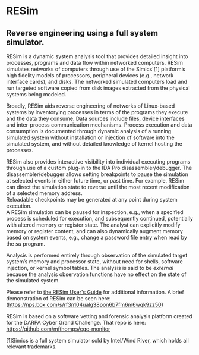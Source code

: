 # RESim
## Reverse engineering using a full system simulator.

RESim is a dynamic system analysis tool that provides detailed insight into processes, programs and data flow within networked computers.  RESim simulates networks of computers through use of the Simics'[1] 
platform’s high fidelity models of processors, peripheral devices (e.g., network interface cards), and disks.  The networked simulated computers load and run targeted software copied from disk images extracted from the physical systems being modeled.

Broadly, RESim aids reverse engineering of networks of Linux-based systems by inventorying processes in terms of the programs they execute and the data they consume.  Data sources include files, device interfaces and inter-process communication mechanisms.   Process execution and data consumption is documented through dynamic analysis of a running simulated system without installation or injection of software into the simulated system, and without detailed knowledge of kernel hosting the processes.

RESim also provides interactive visibility into individual executing programs through use of a 
custom plug-in to the IDA Pro disassembler/debugger.  The disassembler/debugger
allows setting breakpoints to pause the simulation at selected events in either future time, or past time.  For 
example, RESim can direct the simulation state to reverse until the most recent modification of a selected memory address.   
Reloadable checkpoints may be generated at any point during system execution.  
A RESim simulation can be paused for inspection, e.g., when a specified process is scheduled for execution, and subsequently continued, potentially with altered memory or register state.  The analyst can explicitly modify memory or register content, and can also dynamically augment memory 
based on system events, e.g., change a password file entry when read by the *su* program.

Analysis is performed entirely through observation of the simulated target system’s memory and processor state, 
without need for shells, software injection, or kernel symbol tables.   The analysis is said to be *external* because the analysis observation functions have no effect on the state of the simulated system.

Please refer to [the RESim User's Guide](docs/RESim-UsersGuide.pdf) for additional information.  A brief demonstration of RESim can be seen here:
(https://nps.box.com/s/rf3n104ualg38pon6b7fm6m6wqk9zz50)

RESim is based on a software vetting and forensic analysis platform created for the DARPA Cyber Grand Challenge.  That repo is here:
https://github.com/mfthomps/cgc-monitor

[1]Simics is a full system simulator sold by Intel/Wind River, which holds all relevant trademarks.
